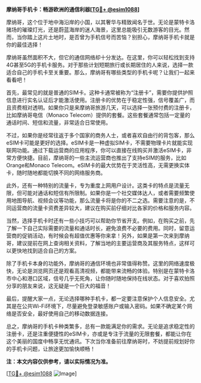 **摩纳哥手机卡：畅游欧洲的通信利器[[TG💪+ @esim1088](https://t.me/s/esim1088)]**

摩纳哥，这个位于地中海沿岸的小国，以其奢华与精致闻名于世。无论是蒙特卡洛赌场的璀璨灯光，还是蔚蓝海岸的迷人海景，这里总能吸引无数游客的目光。然而，当你踏上这片土地时，是否曾为手机信号而苦恼？别担心，摩纳哥手机卡就是你的最佳选择！

摩纳哥虽然面积不大，但它的通信网络却十分发达。在这里，你可以轻松找到支持4G甚至5G的手机卡服务。对于那些计划短期旅行或长期居住的人来说，选择一款适合自己的手机卡至关重要。那么，摩纳哥有哪些类型的手机卡呢？让我们一起来看看吧！

首先，最常见的就是普通的SIM卡。这种卡通常被称为“注册卡”，需要你提供护照信息进行实名认证后才能激活使用。注册卡的优势在于稳定性强，信号覆盖广，而且资费相对透明。如果你只是来摩纳哥旅游几天，可以选择一张预付费的注册卡，比如摩纳哥电信（Monaco Telecom）提供的套餐。这些套餐通常包括一定量的通话时间、短信和流量，非常适合日常使用。

不过，如果你是经常往返于多个国家的商务人士，或者喜欢自由行的背包客，那么eSIM卡可能是更好的选择。eSIM卡是一种虚拟SIM卡，不需要物理卡片就能实现联网功能。通过下载运营商的应用程序，你可以直接在线购买并激活eSIM卡，非常方便快捷。目前，摩纳哥的一些主流运营商也推出了支持eSIM的服务，比如Orange和Monaco Telecom。eSIM卡的最大优势在于灵活性高，无需更换实体卡，随时随地都能切换不同的网络服务商。

此外，还有一种特别的流量卡，专为重度上网用户设计。这类卡的特点是流量无限，但可能对通话和短信有所限制。如果你是一个社交媒体达人，或者需要频繁使用地图导航、视频会议等功能，那么流量卡将是你的不二之选。需要注意的是，不同运营商的流量卡资费差异较大，建议在购买前仔细对比各家的价格和服务内容。

当然，选择手机卡时还有一些小技巧可以帮助你节省开支。例如，在购买之前，先了解一下自己实际需要的流量和通话时长，避免浪费不必要的费用。同时，留意运营商的促销活动，有时候会有超值优惠等你来拿！另外，如果是第一次来到摩纳哥，建议提前在网上查询相关资料，了解当地的主要运营商及其服务特点，这样可以更快地找到适合自己的方案。

除了手机卡本身的功能外，摩纳哥的通信环境也非常值得称赞。这里的网络速度极快，无论是浏览网页还是观看高清视频，都能带来流畅的体验。特别是在蒙特卡洛市中心和港口区域，信号几乎无死角，让你随时随地保持在线状态。对于喜欢拍照分享的朋友来说，这无疑是一个巨大的福音！

最后，提醒大家一点，无论选择哪种手机卡，都一定要注意保护个人信息安全。尤其是在公共Wi-Fi环境下，尽量避免登录敏感账户或输入密码。如果不确定某个网络是否安全，最好使用自己的移动数据连接。

总之，摩纳哥的手机卡种类繁多，总有一款能满足你的需求。无论是追求稳定性的注册卡，还是注重便捷性的eSIM卡，亦或是专注于流量的无限套餐，都能让你在这个美丽的国度中畅享无忧通讯。下次当你准备前往摩纳哥时，不妨提前规划好你的手机卡问题，让旅途更加愉快顺畅！

**注：本文内容仅供参考，请以实际情况为准。**

[[TG💪+ @esim1088](https://t.me/s/esim1088) ![Image](https://i.postimg.cc/4NQfJmqS/Snipaste-2025-05-13-00-14-12.png)]